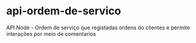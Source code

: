 # api-ordem-de-servico
 API Node - Ordem de serviço que registadas ordens do clientes e permite interações por meio de comentarios
